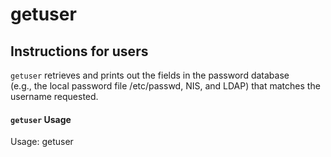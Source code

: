 # getuser #

## Instructions for users ##

`getuser` retrieves and prints out the fields in the password database</br>
(e.g., the local password file /etc/passwd, NIS, and LDAP) that matches the username requested.

#### `getuser` Usage ####
Usage: getuser <user>
